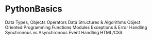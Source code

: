 # PythonBasics
Data Types, Objects
Operators
Data Structures & Algorithms
Object Oriented Programming
Functions
Modules
Exceptions & Error Handling
Synchronous vs Asynchronous
Event Handling
HTML/CSS
